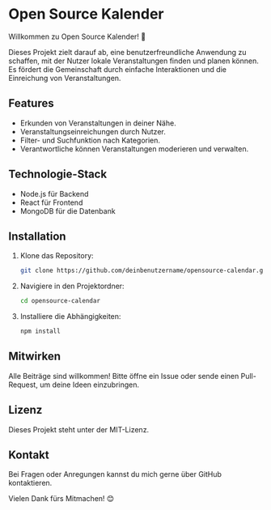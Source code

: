 # Open Source Kalender

 Willkommen zu Open Source Kalender! 🎉

 Dieses Projekt zielt darauf ab, eine benutzerfreundliche Anwendung zu schaffen, mit der Nutzer lokale Veranstaltungen finden und planen können. Es fördert die Gemeinschaft durch einfache Interaktionen und die Einreichung von Veranstaltungen.

 ## Features
- Erkunden von Veranstaltungen in deiner Nähe.
- Veranstaltungseinreichungen durch Nutzer.
- Filter- und Suchfunktion nach Kategorien.
- Verantwortliche können Veranstaltungen moderieren und verwalten.

 ## Technologie-Stack
- Node.js für Backend
- React für Frontend
- MongoDB für die Datenbank

 ## Installation
1. Klone das Repository:
   ```bash
   git clone https://github.com/deinbenutzername/opensource-calendar.git
   ```
2. Navigiere in den Projektordner:
   ```bash
   cd opensource-calendar
   ```
3. Installiere die Abhängigkeiten:
   ```bash
   npm install
   ```

 ## Mitwirken
Alle Beiträge sind willkommen! Bitte öffne ein Issue oder sende einen Pull-Request, um deine Ideen einzubringen.

 ## Lizenz
Dieses Projekt steht unter der MIT-Lizenz.

 ## Kontakt
Bei Fragen oder Anregungen kannst du mich gerne über GitHub kontaktieren.

 Vielen Dank fürs Mitmachen! 😊
